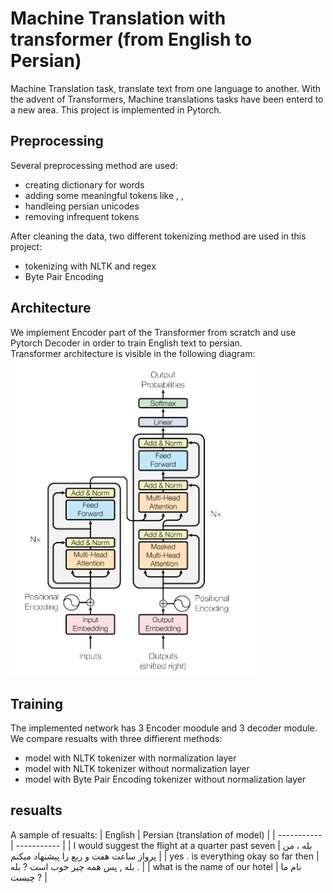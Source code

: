 # Machine Translation with transformer (from English to Persian)
Machine Translation task, translate text from one language to another. With the advent of Transformers, Machine translations tasks have been enterd to a new area.
This project is implemented in Pytorch.

## Preprocessing
Several preprocessing method are used:
- creating dictionary for words
- adding some meaningful tokens like <SOS>, <EOF>, <PAD>
- handleing persian unicodes
- removing infrequent tokens 

 After cleaning the data, two different tokenizing method are used in this project:
- tokenizing with NLTK and regex
- Byte Pair Encoding

## Architecture
We implement Encoder part of the Transformer from scratch and use Pytorch Decoder in order to train English text to persian.<br/>
Transformer architecture is visible in the following diagram:<br/>
<img src="imgs/architecture.PNG" data-canonical-src="img/architecture.PNG" width="400" /><br/>


## Training

The implemented network has 3 Encoder moodule and 3 decoder module.<br/>
We compare resualts with three diffierent methods:
  
- model with NLTK tokenizer with normalization layer
- model with NLTK tokenizer without normalization layer
- model with Byte Pair Encoding tokenizer without normalization layer

## resualts

A sample of resualts:
| English      | Persian (translation of model)  |
| ----------- | ----------- |
| I would suggest the flight at a quarter past seven   |      بله ، من پرواز ساعت هفت و ربع را پیشنهاد میکنم   |
| yes . is everything okay so far then    |  بله , پس همه چیز خوب است ? بله .        |
| what is the name of our hotel    | نام ما چیست ?     |
  
